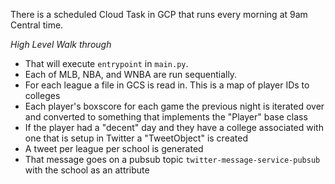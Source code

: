 There is a scheduled Cloud Task in GCP that runs every morning at 9am Central time. 

*High Level Walk through*
* That will execute `entrypoint` in `main.py`.
* Each of MLB, NBA, and WNBA are run sequentially. 
* For each league a file in GCS is read in. This is a map of player IDs to colleges
* Each player's boxscore for each game the previous night is iterated over and converted to something that implements the "Player" base class
* If the player had a "decent" day and they have a college associated with one that is setup in Twitter a "TweetObject" is created
* A tweet per league per school is generated
* That message goes on a pubsub topic `twitter-message-service-pubsub` with the school as an attribute
